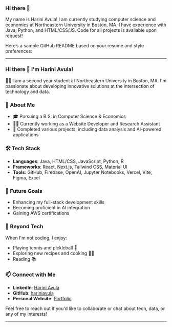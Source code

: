 ### Hi there 👋

<!--
**hariniavula/hariniavula** is a ✨ _special_ ✨ repository because its `README.md` (this file) appears on your GitHub profile.

Here are some ideas to get you started:

- 🔭 I’m currently working on ...
- 🌱 I’m currently learning ...
- 👯 I’m looking to collaborate on ...
- 🤔 I’m looking for help with ...
- 💬 Ask me about ...
- 📫 How to reach me: ...
- 😄 Pronouns: ...
- ⚡ Fun fact: ...
--> 
My name is Harini Avula! I am currently studying computer science and economics at Northeastern University in Boston, MA. I have experience with Java, Python, and HTML/CSS/JS. Code for all projects is available upon request! 


Here’s a sample GitHub README based on your resume and style preferences:

---

### Hi there 👋 I'm Harini Avula!

👩‍💻 I am a second year student at Northeastern University in Boston, MA. I'm passionate about developing innovative solutions at the intersection of technology and data. 

### 🚀 About Me
- 🎓 Pursuing a B.S. in Computer Science & Economics 
- 👩‍💻 Currently working as a Website Developer and Research Assistant
- 🔭 Completed various projects, including data analysis and AI-powered applications

### 🛠️ Tech Stack
- **Languages**: Java, HTML/CSS, JavaScript, Python, R
- **Frameworks**: React, Next.js, Tailwind CSS, Material UI
- **Tools**: GitHub, Firebase, OpenAI, Jupyter Notebooks, Vercel, Vite, Figma, Excel


### 🎯 Future Goals
- Enhancing my full-stack development skills
- Becoming proficient in AI integration
- Gaining AWS certifications

### 🌱 Beyond Tech
When I'm not coding, I enjoy:
- Playing tennis and pickleball 🎾
- Exploring new recipes and cooking 👩‍🍳
- Reading 📚 

### 📫 Connect with Me
- **LinkedIn**: [Harini Avula](http://www.linkedin.com/in/harini-avula)
- **GitHub**: [hariniavula](https://github.com/hariniavula)
- **Personal Website**: [Portfolio](https://hariniavula.github.io/harini-website/)

Feel free to reach out if you'd like to collaborate or chat about tech, data, or any of my interests!

---
